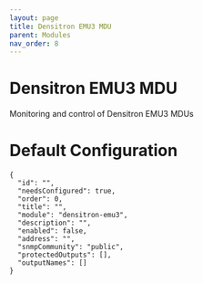 ```yaml
---
layout: page
title: Densitron EMU3 MDU
parent: Modules
nav_order: 8
---
```


# Densitron EMU3 MDU

Monitoring and control of Densitron EMU3 MDUs

# Default Configuration

```
{
  "id": "",
  "needsConfigured": true,
  "order": 0,
  "title": "",
  "module": "densitron-emu3",
  "description": "",
  "enabled": false,
  "address": "",
  "snmpCommunity": "public",
  "protectedOutputs": [],
  "outputNames": []
}
```            

